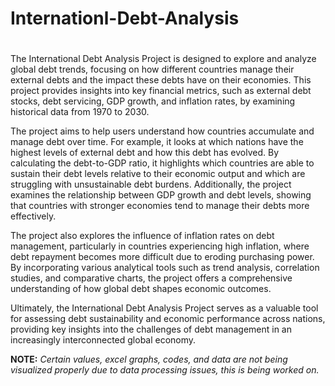# Internationl-Debt-Analysis
#
The International Debt Analysis Project is designed to explore and analyze global debt trends, focusing on how different countries manage their external debts and the impact these debts have on their economies. This project provides insights into key financial metrics, such as external debt stocks, debt servicing, GDP growth, and inflation rates, by examining historical data from 1970 to 2030.

The project aims to help users understand how countries accumulate and manage debt over time. For example, it looks at which nations have the highest levels of external debt and how this debt has evolved. By calculating the debt-to-GDP ratio, it highlights which countries are able to sustain their debt levels relative to their economic output and which are struggling with unsustainable debt burdens. Additionally, the project examines the relationship between GDP growth and debt levels, showing that countries with stronger economies tend to manage their debts more effectively.

The project also explores the influence of inflation rates on debt management, particularly in countries experiencing high inflation, where debt repayment becomes more difficult due to eroding purchasing power. By incorporating various analytical tools such as trend analysis, correlation studies, and comparative charts, the project offers a comprehensive understanding of how global debt shapes economic outcomes.

Ultimately, the International Debt Analysis Project serves as a valuable tool for assessing debt sustainability and economic performance across nations, providing key insights into the challenges of debt management in an increasingly interconnected global economy.

**NOTE:** _Certain values, excel graphs, codes, and data are not being visualized properly due to data processing issues, this is being worked on._
